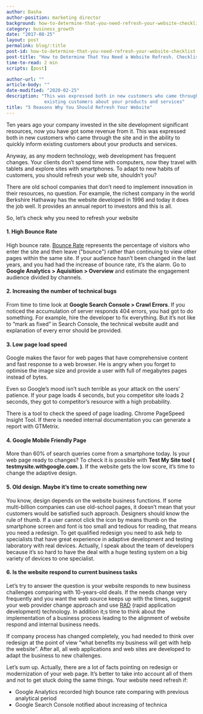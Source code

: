 ```yaml
---
author: Dasha
author-position: marketing director
background: how-to-determine-that-you-need-refresh-your-website-checklist-back
category: business_growth
date: "2017-08-25"
layout: post
permalink: blog/:title
post-id: how-to-determine-that-you-need-refresh-your-website-checklist
post-title: "How to Determine That You Need a Website Refresh. Checklist"
time-to-read: 2 min
scripts: [post]

author-url: ""
article-body: ""
date-modified: "2020-02-25"
description: "This was expressed both in new customers who came through the site and in the ability to quickly inform
              existing customers about your products and services"
title: "5 Reasons Why You Should Refresh Your Website"
---
```


Ten years ago your company invested in the site development significant resources, now you have got some revenue from it. This was expressed both in new customers who came through the site and in the ability to quickly inform existing customers about your products and services.

Anyway, as any modern technology, web development has frequent changes. Your clients don’t spend time with computers, now they travel with tablets and explore sites with smartphones. To adapt to new habits of customers, you should refresh your web site, shouldn’t you?

There are old school companies that don’t need to implement innovation in their resources, no question. For example, the richest company in the world Berkshire Hathaway has the website developed in 1996 and today it does the job well. It provides an annual report to investors and this is all.

So, let’s check why you need to refresh your website

#### 1. High Bounce Rate

High bounce rate. [Bounce Rate](https://en.wikipedia.org/wiki/Bounce_rate) represents the percentage of visitors who enter the site and then leave ("bounce") rather than continuing to view other pages within the same site. If your audience hasn’t been changed in the last years, and you had had the increase of bounce rate, it’s the alarm. Go to **Google Analytics  > Aquisition > Overview** and estimate the engagement audience divided by channels. 

#### 2. Increasing the number of technical bugs

From time to time look at **Google Search Console > Crawl Errors**. If you noticed the accumulation of server responds 404 errors, you had got to do something. For example, hire the developer to fix everything. But it’s not like to “mark as fixed” in Search Console, the technical website audit and explanation of every error should be provided.

#### 3. Low page load speed

Google makes the favor for web pages that have comprehensive content and fast response to a web browser. He is angry when you forget to optimise the image size and provide a user with full of megabytes pages instead of bytes. 

Even so Google’s mood isn’t such terrible as your attack on the users’ patienсe. If your page loads 4 seconds, but you competitor site loads 2 seconds, they got to competitor’s resource with a high probability. 

There is a tool to check the speed of page loading. Chrome PageSpeed Insight Tool. If there is needed internal documentation you can generate a report with GTMetrix.

#### 4. Google Mobile Friendly Page

More than 60% of search queries come from a smartphone today. Is your web page ready to changes? To check it is possible with **Test My Site tool ( testmysite.withgoogle.com. )**. If the website gets the low score, it’s time to change the adaptive design.

#### 5. Old design. Maybe it’s time to create something new

You know, design depends on the website business functions. If some multi-billion companies can use old-school pages, it doesn’t mean that your customers would be satisfied such approach. 
Designers should know the rule of thumb. If a user cannot click the icon by means thumb on the smartphone screen and font is too small and tedious for reading, that means you need a redesign.
To get qualified redesign you need to ask help to specialists that have great experience in adaptive development and testing laboratory with real devices. Actually, I speak about the team of developers because it’s so hard to have the deal with a huge testing system on a big variety of devices to one specialist.

#### 6. Is the website respond to current business tasks

Let’s try to answer the question is your website responds to new business challenges comparing with 10-years-old deals. If the needs change very frequently and you want the web source keeps up with the times, suggest your web provider change approach and use [RAD](https://en.wikipedia.org/wiki/Rapid_application_development) (rapid application development) technology. In addition it;s time to think about the implementation of a business process leading to the alignment of website respond and internal business needs. 

If company process has changed completely, you had needed to think over redesign at the point of view “what benefits my business will get with help the website”. After all, all web applications and web sites are developed to adapt the business to new challenges.  

Let’s sum up. Actually, there are a lot of facts pointing on redesign or modernization of your web page. It’s better to take into account all of them and not to get stuck doing the same things. Your website need refresh if:
* Google Analytics recorded high bounce rate comparing with previous analytical period
* Google Search Console notified about increasing of technica
